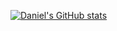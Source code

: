 [![Daniel's GitHub stats](https://github-readme-stats.vercel.app/api?username=danieldanielecki)](https://github.com/danieldanielecki/danieldanielecki)
